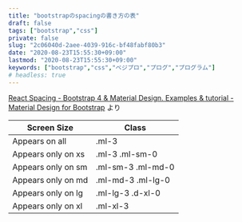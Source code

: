```yaml
---
title: "bootstrapのspacingの書き方の表"
draft: false
tags: ["bootstrap","css"]
private: false
slug: "2c06040d-2aee-4039-916c-bf48fabf80b3"
date: "2020-08-23T15:55:30+09:00"
lastmod: "2020-08-23T15:55:30+09:00"
keywords: ["bootstrap","css","ベジプロ","プログ","プログラム"]
# headless: true
---
```


[React Spacing - Bootstrap 4 & Material Design. Examples & tutorial - Material Design for Bootstrap](https://mdbootstrap.com/docs/react/utilities/spacing/) より

| Screen Size        | Class                   |
|--------------------|-------------------------|
| Appears on all     | \.ml\-3                 |
| Appears only on xs | \.ml\-3 \.ml\-sm\-0     |
| Appears only on sm | \.ml\-sm\-3 \.ml\-md\-0 |
| Appears only on md | \.ml\-md\-3 \.ml\-lg\-0 |
| Appears only on lg | \.ml\-lg\-3 \.d\-xl\-0  |
| Appears only on xl | \.ml\-xl\-3             |


